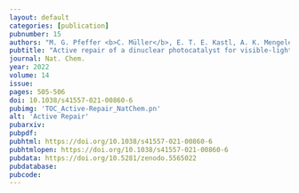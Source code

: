 ```yaml
---
layout: default
categories: [publication]
pubnumber: 15
authors: "M. G. Pfeffer <b>C. Müller</b>, E. T. E. Kastl, A. K. Mengele, B. Bagemihl, S. S. Fauth, J. Habermehl, L. Petermann, M. Wächtler, M. Schulz, D. Chartrand, F. Laverdière, P. Seeber, S. Kupfer, S. Gräfe, G. S. Hanan, J. G. Vos, B. Dietzek-Ivanšić, S. Rau"
pubtitle: "Active repair of a dinuclear photocatalyst for visible-light-driven hydrogen production"
journal: Nat. Chem.
year: 2022
volume: 14
issue:
pages: 505-506
doi: 10.1038/s41557-021-00860-6
pubimg: 'TOC_Active-Repair_NatChem.pn'
alt: 'Active Repair'
pubarxiv: 
pubpdf: 
pubhtml: https://doi.org/10.1038/s41557-021-00860-6
pubhtmlopen: https://doi.org/10.1038/s41557-021-00860-6
pubdata: https://doi.org/10.5281/zenodo.5565022
pubdatabase: 
pubcode:
---
```

